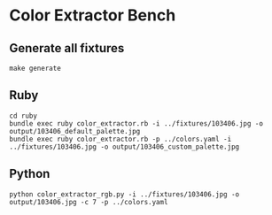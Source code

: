 # Color Extractor Bench

## Generate all fixtures

`make generate`


## Ruby

```
cd ruby
bundle exec ruby color_extractor.rb -i ../fixtures/103406.jpg -o output/103406_default_palette.jpg
bundle exec ruby color_extractor.rb -p ../colors.yaml -i ../fixtures/103406.jpg -o output/103406_custom_palette.jpg

```

## Python

```
python color_extractor_rgb.py -i ../fixtures/103406.jpg -o output/103406.jpg -c 7 -p ../colors.yaml
```
